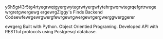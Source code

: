 y6h5gt43r5tg4rtyegrwqtgyergwytegrwtyergwfytehrgwqrwtegrqefgrtrwegewrgretgwergewg
ergewrgZiggy's Finds Backend Codeewfewrgewrgwergfewrgewrgwergewrgergwerggwerggerer

ewrgerg
Built with Python. Object Orientied Programing. Developed API with RESTful protocols using Postgresql database. 
